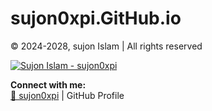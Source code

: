 # sujon0xpi.GitHub.io

&copy; 2024-2028, sujon Islam  | All rights reserved

[![Sujon Islam  - sujon0xpi](https://img.shields.io/badge/Md.%20Jahidul%20Islam%20Sujan-MrDevelopeJIS-blue?logo=github&logoColor=white)](https://github.com/topics/sujon0xpi)

**Connect with me:**  
[🔗 sujon0xpi](https://github.com/topics/sujon0xpi) | GitHub Profile

